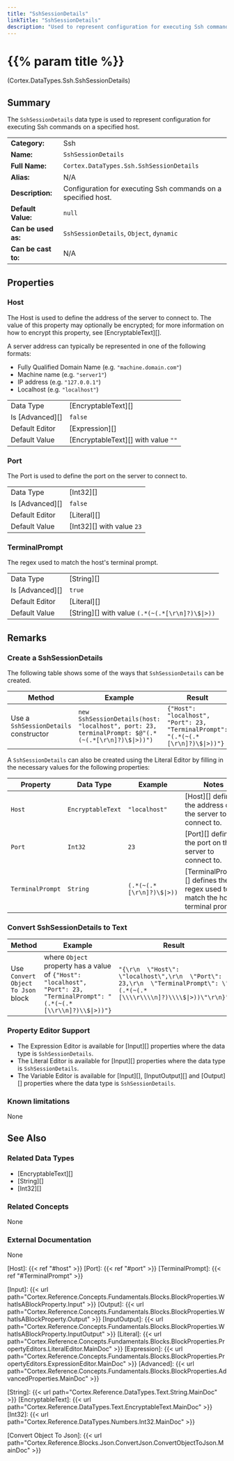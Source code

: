 ```yaml
---
title: "SshSessionDetails"
linkTitle: "SshSessionDetails"
description: "Used to represent configuration for executing Ssh commands on a specified host."
---
```


# {{% param title %}}

<p class="namespace">(Cortex.DataTypes.Ssh.SshSessionDetails)</p>

## Summary

The `SshSessionDetails` data type is used to represent configuration for executing Ssh commands on a specified host.

| | |
|-|-|
| **Category:**          | Ssh |
| **Name:**              | `SshSessionDetails` |
| **Full Name:**         | `Cortex.DataTypes.Ssh.SshSessionDetails` |
| **Alias:**             | N/A |
| **Description:**       | Configuration for executing Ssh commands on a specified host. |
| **Default Value:**     | `null` |
| **Can be used as:**    | `SshSessionDetails`, `Object`, `dynamic` |
| **Can be cast to:**    |  N/A |

## Properties

### Host

The Host is used to define the address of the server to connect to. The value of this property may optionally be encrypted; for more information on how to encrypt this property, see [EncryptableText][].

A server address can typically be represented in one of the following formats:

- Fully Qualified Domain Name (e.g. `"machine.domain.com"`)
- Machine name (e.g. `"server1"`)
- IP address (e.g. `"127.0.0.1"`)
- Localhost (e.g. `"localhost"`)

| | |
|--------------------|---------------------------|
| Data Type | [EncryptableText][] |
| Is [Advanced][] | `false` |
| Default Editor | [Expression][] |
| Default Value | [EncryptableText][] with value `""` |

### Port

The Port is used to define the port on the server to connect to.

| | |
|--------------------|---------------------------|
| Data Type | [Int32][] |
| Is [Advanced][] | `false` |
| Default Editor | [Literal][] |
| Default Value | [Int32][] with value `23` |

### TerminalPrompt

The regex used to match the host's terminal prompt.

| | |
|--------------------|---------------------------|
| Data Type | [String][] |
| Is [Advanced][] | `true` |
| Default Editor | [Literal][] |
| Default Value | [String][] with value `(.*(~(.*[\r\n]?)\$\|>))` |

## Remarks

### Create a SshSessionDetails

The following table shows some of the ways that `SshSessionDetails` can be created.

| Method | Example | Result | Editor&nbsp;Support | Notes |
|-|-|-|-|-|
| Use a `SshSessionDetails` constructor | `new SshSessionDetails(host: "localhost", port: 23, terminalPrompt: $@"(.*(~(.*[\r\n]?)\$\|>))")` | `{"Host": "localhost", "Port": 23, "TerminalPrompt": "(.*(~(.*[\r\n]?)\$\|>))"}` | Expression  |

A `SshSessionDetails` can also be created using the Literal Editor by filling in the necessary values for the following properties:

| Property | Data Type | Example | Notes |
|-|-|-|-|
| `Host` | `EncryptableText` | `"localhost"` | [Host][] defines the address of the server to connect to. |
| `Port` | `Int32` | `23` | [Port][] defines the port on the server to connect to. |
| `TerminalPrompt` | `String` | `(.*(~(.*[\r\n]?)\$\|>))` | [TerminalPrompt][] defines the regex used to match the host's terminal prompt. |

### Convert SshSessionDetails to Text

| Method | Example | Result | Editor&nbsp;Support | Notes |
|-|-|-|-|-|
| Use `Convert Object To Json` block | where `Object` property has a value of `{"Host": "localhost", "Port": 23, "TerminalPrompt": "(.*(~(.*[\\r\\n]?)\\$\|>))"}` | `"{\r\n  \"Host\": \"localhost\",\r\n  \"Port\": 23,\r\n  \"TerminalPrompt\": \"(.*(~(.*[\\\\r\\\\n]?)\\\\$\|>))\"\r\n}"` | N/A  | See [Convert Object To Json][] |

### Property Editor Support

- The Expression Editor is available for [Input][] properties where the data type is `SshSessionDetails`.
- The Literal Editor is available for [Input][] properties where the data type is `SshSessionDetails`.
- The Variable Editor is available for [Input][], [InputOutput][] and [Output][] properties where the data type is `SshSessionDetails`.

### Known limitations

None

## See Also

### Related Data Types

- [EncryptableText][]
- [String][]
- [Int32][]

### Related Concepts

None

### External Documentation

None

[Host]: {{< ref "#host" >}}
[Port]: {{< ref "#port" >}}
[TerminalPrompt]: {{< ref "#TerminalPrompt" >}}

[Input]: {{< url path="Cortex.Reference.Concepts.Fundamentals.Blocks.BlockProperties.WhatIsABlockProperty.Input" >}}
[Output]: {{< url path="Cortex.Reference.Concepts.Fundamentals.Blocks.BlockProperties.WhatIsABlockProperty.Output" >}}
[InputOutput]: {{< url path="Cortex.Reference.Concepts.Fundamentals.Blocks.BlockProperties.WhatIsABlockProperty.InputOutput" >}}
[Literal]: {{< url path="Cortex.Reference.Concepts.Fundamentals.Blocks.BlockProperties.PropertyEditors.LiteralEditor.MainDoc" >}}
[Expression]: {{< url path="Cortex.Reference.Concepts.Fundamentals.Blocks.BlockProperties.PropertyEditors.ExpressionEditor.MainDoc" >}}
[Advanced]: {{< url path="Cortex.Reference.Concepts.Fundamentals.Blocks.BlockProperties.AdvancedProperties.MainDoc" >}}

[String]: {{< url path="Cortex.Reference.DataTypes.Text.String.MainDoc" >}}
[EncryptableText]: {{< url path="Cortex.Reference.DataTypes.Text.EncryptableText.MainDoc" >}}
[Int32]: {{< url path="Cortex.Reference.DataTypes.Numbers.Int32.MainDoc" >}}

[Convert Object To Json]: {{< url path="Cortex.Reference.Blocks.Json.ConvertJson.ConvertObjectToJson.MainDoc" >}}
